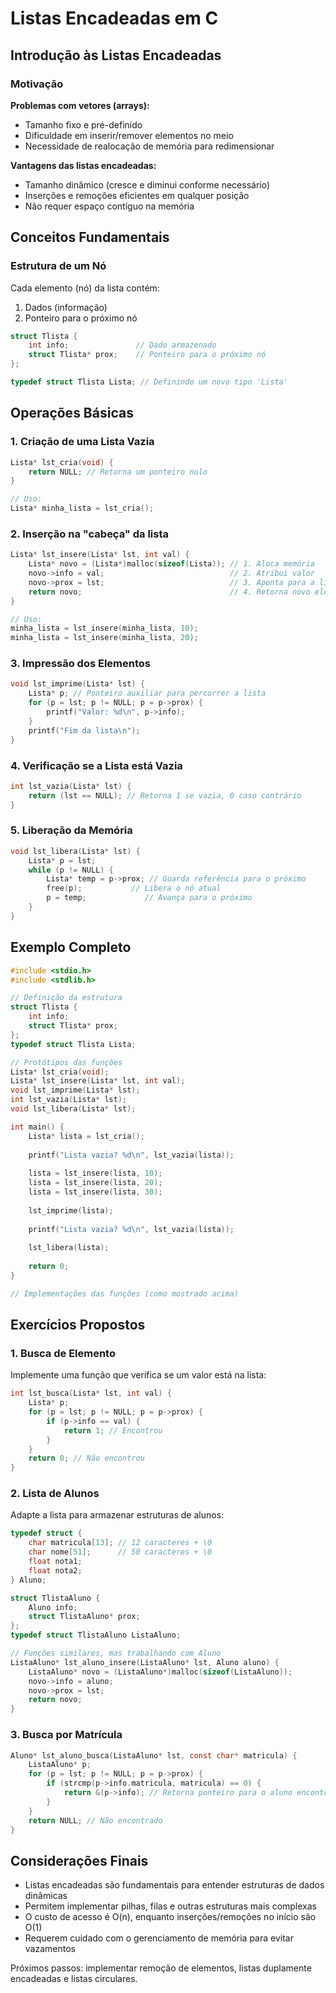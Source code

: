# Listas Encadeadas em C

## Introdução às Listas Encadeadas

### Motivação

**Problemas com vetores (arrays):**
- Tamanho fixo e pré-definido
- Dificuldade em inserir/remover elementos no meio
- Necessidade de realocação de memória para redimensionar

**Vantagens das listas encadeadas:**
- Tamanho dinâmico (cresce e diminui conforme necessário)
- Inserções e remoções eficientes em qualquer posição
- Não requer espaço contíguo na memória

## Conceitos Fundamentais

### Estrutura de um Nó

Cada elemento (nó) da lista contém:
1. Dados (informação)
2. Ponteiro para o próximo nó

```c
struct Tlista {
    int info;               // Dado armazenado
    struct Tlista* prox;    // Ponteiro para o próximo nó
};

typedef struct Tlista Lista; // Definindo um novo tipo 'Lista'
```

## Operações Básicas

### 1. Criação de uma Lista Vazia

```c
Lista* lst_cria(void) {
    return NULL; // Retorna um ponteiro nulo
}

// Uso:
Lista* minha_lista = lst_cria();
```

### 2. Inserção na "cabeça" da lista

```c
Lista* lst_insere(Lista* lst, int val) {
    Lista* novo = (Lista*)malloc(sizeof(Lista)); // 1. Aloca memória
    novo->info = val;                            // 2. Atribui valor
    novo->prox = lst;                            // 3. Aponta para a lista atual
    return novo;                                 // 4. Retorna novo elemento cabeca
}

// Uso:
minha_lista = lst_insere(minha_lista, 10);
minha_lista = lst_insere(minha_lista, 20);
```

### 3. Impressão dos Elementos

```c
void lst_imprime(Lista* lst) {
    Lista* p; // Ponteiro auxiliar para percorrer a lista
    for (p = lst; p != NULL; p = p->prox) {
        printf("Valor: %d\n", p->info);
    }
    printf("Fim da lista\n");
}
```

### 4. Verificação se a Lista está Vazia

```c
int lst_vazia(Lista* lst) {
    return (lst == NULL); // Retorna 1 se vazia, 0 caso contrário
}
```

### 5. Liberação da Memória

```c
void lst_libera(Lista* lst) {
    Lista* p = lst;
    while (p != NULL) {
        Lista* temp = p->prox; // Guarda referência para o próximo
        free(p);           // Libera o nó atual
        p = temp;             // Avança para o próximo
    }
}
```

## Exemplo Completo

```c
#include <stdio.h>
#include <stdlib.h>

// Definição da estrutura
struct Tlista {
    int info;
    struct Tlista* prox;
};
typedef struct Tlista Lista;

// Protótipos das funções
Lista* lst_cria(void);
Lista* lst_insere(Lista* lst, int val);
void lst_imprime(Lista* lst);
int lst_vazia(Lista* lst);
void lst_libera(Lista* lst);

int main() {
    Lista* lista = lst_cria();
    
    printf("Lista vazia? %d\n", lst_vazia(lista));
    
    lista = lst_insere(lista, 10);
    lista = lst_insere(lista, 20);
    lista = lst_insere(lista, 30);
    
    lst_imprime(lista);
    
    printf("Lista vazia? %d\n", lst_vazia(lista));
    
    lst_libera(lista);
    
    return 0;
}

// Implementações das funções (como mostrado acima)
```

## Exercícios Propostos

### 1. Busca de Elemento

Implemente uma função que verifica se um valor está na lista:

```c
int lst_busca(Lista* lst, int val) {
    Lista* p;
    for (p = lst; p != NULL; p = p->prox) {
        if (p->info == val) {
            return 1; // Encontrou
        }
    }
    return 0; // Não encontrou
}
```

### 2. Lista de Alunos

Adapte a lista para armazenar estruturas de alunos:

```c
typedef struct {
    char matricula[13]; // 12 caracteres + \0
    char nome[51];      // 50 caracteres + \0
    float nota1;
    float nota2;
} Aluno;

struct TlistaAluno {
    Aluno info;
    struct TlistaAluno* prox;
};
typedef struct TlistaAluno ListaAluno;

// Funções similares, mas trabalhando com Aluno
ListaAluno* lst_aluno_insere(ListaAluno* lst, Aluno aluno) {
    ListaAluno* novo = (ListaAluno*)malloc(sizeof(ListaAluno));
    novo->info = aluno;
    novo->prox = lst;
    return novo;
}
```

### 3. Busca por Matrícula

```c
Aluno* lst_aluno_busca(ListaAluno* lst, const char* matricula) {
    ListaAluno* p;
    for (p = lst; p != NULL; p = p->prox) {
        if (strcmp(p->info.matricula, matricula) == 0) {
            return &(p->info); // Retorna ponteiro para o aluno encontrado
        }
    }
    return NULL; // Não encontrado
}
```

## Considerações Finais

- Listas encadeadas são fundamentais para entender estruturas de dados dinâmicas
- Permitem implementar pilhas, filas e outras estruturas mais complexas
- O custo de acesso é O(n), enquanto inserções/remoções no início são O(1)
- Requerem cuidado com o gerenciamento de memória para evitar vazamentos

Próximos passos: implementar remoção de elementos, listas duplamente encadeadas e listas circulares.
